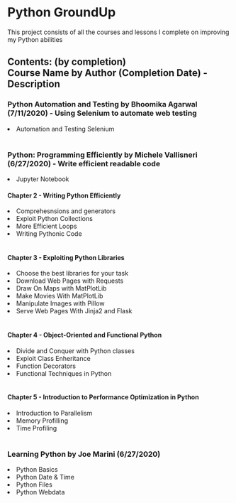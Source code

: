 <h1> Python GroundUp </h1>
<p> This project consists of all the courses and lessons I complete on improving my Python abilities </p>

<h2>Contents: (by completion)<br/>Course Name by Author (Completion Date) - Description </h2>

<h3>Python Automation and Testing by Bhoomika Agarwal (7/11/2020) - Using Selenium to automate web testing </h3>
<li> Automation and Testing Selenium </li>
<br/>

<h3>Python: Programming Efficiently by Michele Vallisneri (6/27/2020) - Write efficient readable code</h3>
<li> Jupyter Notebook </li>
<h4>Chapter 2 - Writing Python Efficiently</h4>
<t><t><li>Comprehesnsions and generators </li>
<t><t><li>Exploit Python Collections </li>
<t><t><li>More Efficient Loops </li>
<t><t><li>Writing Pythonic Code </li>
<br/>
<h4>Chapter 3 - Exploiting Python Libraries </h4>
<t><t><li>Choose the best libraries for your task </li>
<t><t><li>Download Web Pages with Requests </li>
<t><t><li>Draw On Maps with MatPlotLib </li>
<t><t><li>Make Movies With MatPlotLib </li>
<t><t><li>Manipulate Images with Pillow </li>
<t><t><li>Serve Web Pages With Jinja2 and Flask </li>
<br/>
<h4>Chapter 4 - Object-Oriented and Functional Python </h4>
<t><t><li>Divide and Conquer with Python classes </li>
<t><t><t><li>Exploit Class Enheritance </li>
<t><t><li>Function Decorators </li>
<t><t><t><li>Functional Techniques in Python </li>
<br/>
<h4>Chapter 5 - Introduction to Performance Optimization in Python </h4>
<t><t><li>Introduction to Parallelism </li>
<t><t><li>Memory Profilling </li>
<t><t><li>Time Profiling </li>
<br/>
<h3>Learning Python by Joe Marini (6/27/2020)</h3>
<li> Python Basics </li>
<li> Python Date & Time </li>
<li> Python Files </li>
<li> Python Webdata</li>
